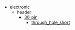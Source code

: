 * electronic
  * header
    * [30_pin](electronic/header/30_pin)
      * [through_hole_short](electronic/header/30_pin/through_hole_short)

